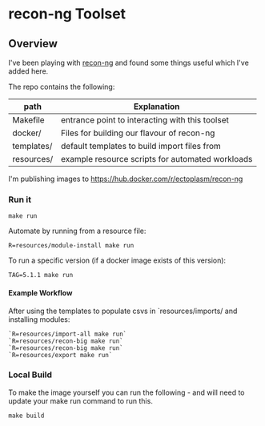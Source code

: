 # recon-ng Toolset

Overview
---

I've been playing with [recon-ng](https://github.com/lanmaster53/recon-ng/) and found some things useful which I've added here.

The repo contains the following:

| path       | Explanation |
|---         |---|
| Makefile   | entrance point to interacting with this toolset |
| docker/    | Files for building our flavour of recon-ng |
| templates/ | default templates to build import files from |
| resources/ | example resource scripts for automated workloads |

I'm publishing images to https://hub.docker.com/r/ectoplasm/recon-ng

### Run it

`make run`

Automate by running from a resource file:

`R=resources/module-install make run`

To run a specific version (if a docker image exists of this version):

`TAG=5.1.1 make run`

#### Example Workflow

After using the templates to populate csvs in `resources/imports/ and installing modules:

```
`R=resources/import-all make run`
`R=resources/recon-big make run`
`R=resources/recon-big make run`
`R=resources/export make run`
```

### Local Build

To make the image yourself you can run the following - and will need to update your make run command to run this.

`make build`
